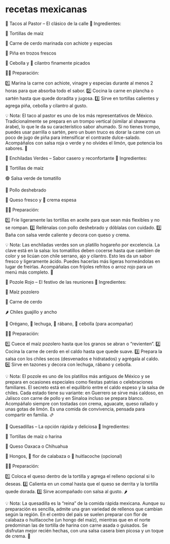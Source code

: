 # recetas mexicanas 

🌮 Tacos al Pastor – El clásico de la calle
🛒 Ingredientes:

🌽 Tortillas de maíz

🍖 Carne de cerdo marinada con achiote y especias

🍍 Piña en trozos frescos

🧅 Cebolla y 🌿 cilantro finamente picados

👩‍🍳 Preparación:

1️⃣ Marina la carne con achiote, vinagre y especias durante al menos 2 horas para que absorba todo el sabor.
2️⃣ Cocina la carne en plancha o sartén hasta que quede doradita y jugosa.
3️⃣ Sirve en tortillas calientes y agrega piña, cebolla y cilantro al gusto.

💡 Nota: El taco al pastor es uno de los más representativos de México. Tradicionalmente se prepara en un trompo vertical (similar al shawarma árabe), lo que le da su característico sabor ahumado. Si no tienes trompo, puedes usar parrilla o sartén, pero un buen truco es dorar la carne con un poco de jugo de piña para intensificar el contraste dulce-salado. Acompáñalos con salsa roja o verde y no olvides el limón, que potencia los sabores. 🍋

🌯 Enchiladas Verdes – Sabor casero y reconfortante
🛒 Ingredientes:

🌽 Tortillas de maíz

🟢 Salsa verde de tomatillo

🍗 Pollo deshebrado

🧀 Queso fresco y 🥛 crema espesa

👩‍🍳 Preparación:

1️⃣ Fríe ligeramente las tortillas en aceite para que sean más flexibles y no se rompan.
2️⃣ Rellénalas con pollo deshebrado y dóblalas con cuidado.
3️⃣ Baña con salsa verde caliente y decora con queso y crema.

💡 Nota: Las enchiladas verdes son un platillo hogareño por excelencia. La clave está en la salsa: los tomatillos deben cocerse hasta que cambien de color y se licúan con chile serrano, ajo y cilantro. Esto les da un sabor fresco y ligeramente ácido. Puedes hacerlas más ligeras horneándolas en lugar de freírlas. Acompáñalas con frijoles refritos o arroz rojo para un menú más completo. 🍚

🍲 Pozole Rojo – El festivo de las reuniones
🛒 Ingredientes:

🌽 Maíz pozolero

🍖 Carne de cerdo

🌶️ Chiles guajillo y ancho

🌿 Orégano, 🥬 lechuga, 🌱 rábano, 🧅 cebolla (para acompañar)

👩‍🍳 Preparación:

1️⃣ Cuece el maíz pozolero hasta que los granos se abran o “revienten”.
2️⃣ Cocina la carne de cerdo en el caldo hasta que quede suave.
3️⃣ Prepara la salsa con los chiles secos (desvenados e hidratados) y agrégala al caldo.
4️⃣ Sirve en tazones y decora con lechuga, rábano y cebolla.

💡 Nota: El pozole es uno de los platillos más antiguos de México y se prepara en ocasiones especiales como fiestas patrias o celebraciones familiares. El secreto está en el equilibrio entre el caldo espeso y la salsa de chiles. Cada estado tiene su variante: en Guerrero se sirve más caldoso, en Jalisco con carne de pollo y en Sinaloa incluso se prepara blanco. Acompáñalo siempre con tostadas con crema, aguacate, queso rallado y unas gotas de limón. Es una comida de convivencia, pensada para compartir en familia. 🫔

🧀 Quesadillas – La opción rápida y deliciosa
🛒 Ingredientes:

🌽 Tortillas de maíz o harina

🧀 Queso Oaxaca o Chihuahua

🍄 Hongos, 🌼 flor de calabaza o 🌽 huitlacoche (opcional)

👩‍🍳 Preparación:

1️⃣ Coloca el queso dentro de la tortilla y agrega el relleno opcional si lo deseas.
2️⃣ Calienta en un comal hasta que el queso se derrita y la tortilla quede dorada.
3️⃣ Sirve acompañado con salsa al gusto. 🌶️

💡 Nota: La quesadilla es la “reina” de la comida rápida mexicana. Aunque su preparación es sencilla, admite una gran variedad de rellenos que cambian según la región. En el centro del país se suelen preparar con flor de calabaza o huitlacoche (un hongo del maíz), mientras que en el norte predominan las de tortilla de harina con carne asada o guisados. Se disfrutan mejor recién hechas, con una salsa casera bien picosa y un toque de crema. 🍶